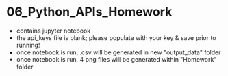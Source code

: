 # 06_Python_APIs_Homework

* contains jupyter notebook
* the api_keys file is blank; please populate with your key & save prior to running!
* once notebook is run, .csv will be generated in new "output_data" folder
* once notebook is run, 4 png files will be generated within "Homework" folder
